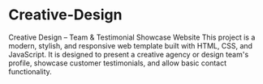 # Creative-Design
Creative Design – Team &amp; Testimonial Showcase Website This project is a modern, stylish, and responsive web template built with HTML, CSS, and JavaScript. It is designed to present a creative agency or design team's profile, showcase customer testimonials, and allow basic contact functionality.
